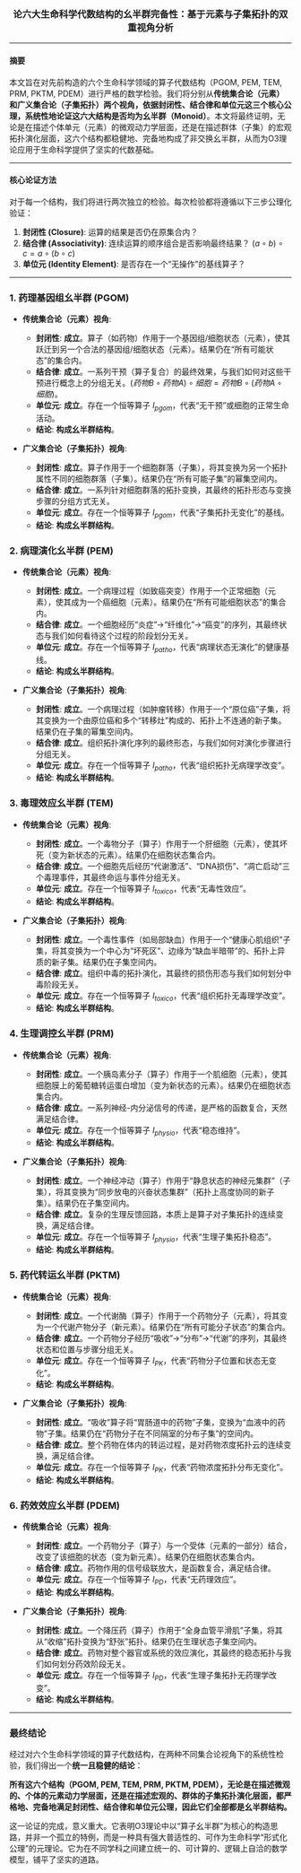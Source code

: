 ### <center>**论六大生命科学代数结构的幺半群完备性：基于元素与子集拓扑的双重视角分析**</center>

---

#### **摘要**

本文旨在对先前构造的六个生命科学领域的算子代数结构（PGOM, PEM, TEM, PRM, PKTM, PDEM）进行严格的数学检验。我们将分别从**传统集合论（元素）**和**广义集合论（子集拓扑）**两个视角，依据封闭性、结合律和单位元这三个核心公理，系统性地论证这六大结构是否均为**幺半群（Monoid）**。本文将最终证明，无论是在描述个体单元（元素）的微观动力学层面，还是在描述群体（子集）的宏观拓扑演化层面，这六个结构都稳健地、完备地构成了非交换幺半群，从而为O3理论应用于生命科学提供了坚实的代数基础。

---

#### **核心论证方法**

对于每一个结构，我们将进行两次独立的检验。每次检验都将遵循以下三步公理化验证：

1.  **封闭性 (Closure)**: 运算的结果是否仍在原集合内？
2.  **结合律 (Associativity)**: 连续运算的顺序组合是否影响最终结果？ $(a∘b)∘c = a∘(b∘c)$
3.  **单位元 (Identity Element)**: 是否存在一个“无操作”的基线算子？

---

### **1. 药理基因组幺半群 (PGOM)**

* **传统集合论（元素）视角**:
    * **封闭性**: **成立**。算子（如药物）作用于一个基因组/细胞状态（元素），使其跃迁到另一个合法的基因组/细胞状态（元素）。结果仍在“所有可能状态”的集合内。
    * **结合律**: **成立**。一系列干预（算子复合）的最终效果，与我们如何对这些干预进行概念上的分组无关。$(药物B∘药物A)∘细胞 = 药物B∘(药物A∘细胞)$。
    * **单位元**: **成立**。存在一个恒等算子 $I_{pgom}$，代表“无干预”或细胞的正常生命活动。
    * **结论**: **构成幺半群结构**。

* **广义集合论（子集拓扑）视角**:
    * **封闭性**: **成立**。算子作用于一个细胞群落（子集），将其变换为另一个拓扑属性不同的细胞群落（子集）。结果仍在“所有可能子集”的幂集空间内。
    * **结合律**: **成立**。一系列针对细胞群落的拓扑变换，其最终的拓扑形态与变换步骤的分组方式无关。
    * **单位元**: **成立**。存在一个恒等算子 $I_{pgom}$，代表“子集拓扑无变化”的基线。
    * **结论**: **构成幺半群结构**。

### **2. 病理演化幺半群 (PEM)**

* **传统集合论（元素）视角**:
    * **封闭性**: **成立**。一个病理过程（如致癌突变）作用于一个正常细胞（元素），使其成为一个癌细胞（元素）。结果仍在“所有可能细胞状态”的集合内。
    * **结合律**: **成立**。一个细胞经历“炎症”->“纤维化”->“癌变”的序列，其最终状态与我们如何看待这个过程的阶段划分无关。
    * **单位元**: **成立**。存在一个恒等算子 $I_{patho}$，代表“病理状态无演化”的健康基线。
    * **结论**: **构成幺半群结构**。

* **广义集合论（子集拓扑）视角**:
    * **封闭性**: **成立**。一个病理过程（如肿瘤转移）作用于一个“原位癌”子集，将其变换为一个由原位癌和多个“转移灶”构成的、拓扑上不连通的新子集。结果仍在子集的幂集空间内。
    * **结合律**: **成立**。组织拓扑演化序列的最终形态，与我们如何对演化步骤进行分组无关。
    * **单位元**: **成立**。存在一个恒等算子 $I_{patho}$，代表“组织拓扑无病理学改变”。
    * **结论**: **构成幺半群结构**。

### **3. 毒理效应幺半群 (TEM)**

* **传统集合论（元素）视角**:
    * **封闭性**: **成立**。一个毒物分子（算子）作用于一个肝细胞（元素），使其坏死（变为新状态的元素）。结果仍在细胞状态集合内。
    * **结合律**: **成立**。一个细胞先后经历“代谢激活”、“DNA损伤”、“凋亡启动”三个毒理事件，其最终命运与事件分组无关。
    * **单位元**: **成立**。存在一个恒等算子 $I_{toxico}$，代表“无毒性效应”。
    * **结论**: **构成幺半群结构**。

* **广义集合论（子集拓扑）视角**:
    * **封闭性**: **成立**。一个毒性事件（如局部缺血）作用于一个“健康心肌组织”子集，将其变换为一个中心为“坏死区”、边缘为“缺血半暗带”的、拓扑上异质的新子集。结果仍在子集空间内。
    * **结合律**: **成立**。组织中毒的拓扑演化，其最终的损伤形态与我们如何划分中毒阶段无关。
    * **单位元**: **成立**。存在一个恒等算子 $I_{toxico}$，代表“组织拓扑无毒理学改变”。
    * **结论**: **构成幺半群结构**。

### **4. 生理调控幺半群 (PRM)**

* **传统集合论（元素）视角**:
    * **封闭性**: **成立**。一个胰岛素分子（算子）作用于一个肌细胞（元素），使其细胞膜上的葡萄糖转运蛋白增加（变为新状态的元素）。结果仍在细胞状态集合内。
    * **结合律**: **成立**。一系列神经-内分泌信号的传递，是严格的函数复合，天然满足结合律。
    * **单位元**: **成立**。存在一个恒等算子 $I_{physio}$，代表“稳态维持”。
    * **结论**: **构成幺半群结构**。

* **广义集合论（子集拓扑）视角**:
    * **封闭性**: **成立**。一个神经冲动（算子）作用于“静息状态的神经元集群”（子集），将其变换为“同步放电的兴奋状态集群”（拓扑上高度协同的新子集）。结果仍在子集空间内。
    * **结合律**: **成立**。复杂的生理反馈回路，本质上是算子对子集拓扑的连续变换，满足结合律。
    * **单位元**: **成立**。存在一个恒等算子 $I_{physio}$，代表“生理子集拓扑稳态”。
    * **结论**: **构成幺半群结构**。

### **5. 药代转运幺半群 (PKTM)**

* **传统集合论（元素）视角**:
    * **封闭性**: **成立**。一个代谢酶（算子）作用于一个药物分子（元素），将其变为一个代谢产物分子（新元素）。结果仍在“所有可能分子状态”的集合内。
    * **结合律**: **成立**。一个药物分子经历“吸收”->“分布”->“代谢”的序列，其最终状态和位置与步骤分组无关。
    * **单位元**: **成立**。存在一个恒等算子 $I_{PK}$，代表“药物分子位置和状态无变化”。
    * **结论**: **构成幺半群结构**。

* **广义集合论（子集拓扑）视角**:
    * **封闭性**: **成立**。“吸收”算子将“胃肠道中的药物”子集，变换为“血液中的药物”子集。结果仍在“药物分子在不同隔室的分布子集”的空间内。
    * **结合律**: **成立**。整个药物在体内的转运过程，是对药物浓度拓扑云的连续变换，满足结合律。
    * **单位元**: **成立**。存在一个恒等算子 $I_{PK}$，代表“药物浓度拓扑分布无变化”。
    * **结论**: **构成幺半群结构**。

### **6. 药效效应幺半群 (PDEM)**

* **传统集合论（元素）视角**:
    * **封闭性**: **成立**。一个药物分子（算子）与一个受体（元素的一部分）结合，改变了该细胞的状态（变为新元素）。结果仍在细胞状态集合内。
    * **结合律**: **成立**。药物作用的信号级联放大，是函数复合，满足结合律。
    * **单位元**: **成立**。存在一个恒等算子 $I_{PD}$，代表“无药理效应”。
    * **结论**: **构成幺半群结构**。

* **广义集合论（子集拓扑）视角**:
    * **封闭性**: **成立**。一个降压药（算子）作用于“全身血管平滑肌”子集，将其从“收缩”拓扑变换为“舒张”拓扑。结果仍在生理状态子集空间内。
    * **结合律**: **成立**。药物对整个器官或系统的效应演化，其最终的稳态拓扑与我们如何划分药效阶段无关。
    * **单位元**: **成立**。存在一个恒等算子 $I_{PD}$，代表“生理子集拓扑无药理学改变”。
    * **结论**: **构成幺半群结构**。

---

### **最终结论**

经过对六个生命科学领域的算子代数结构，在两种不同集合论视角下的系统性检验，我们得出一个**统一且稳健的结论**：

**所有这六个结构（PGOM, PEM, TEM, PRM, PKTM, PDEM），无论是在描述微观的、个体的元素动力学层面，还是在描述宏观的、群体的子集拓扑演化层面，都严格地、完备地满足封闭性、结合律和单位元公理，因此它们全部都是幺半群结构。**

这一论证的完成，意义重大。它表明O3理论中以“算子幺半群”为核心的构造思路，并非一个孤立的特例，而是一种具有强大普适性的、可作为生命科学“形式化公理”的元理论。它为在不同学科之间建立统一的、可计算的、逻辑上自洽的数学模型，铺平了坚实的道路。